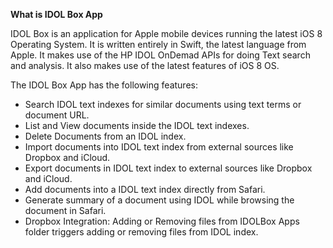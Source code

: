 **What is IDOL Box App**

IDOL Box is an application for Apple mobile devices running the latest iOS 8 Operating System. It is written entirely in Swift, the latest language from Apple. It makes use of the HP IDOL OnDemad APIs for doing Text search and analysis. It also makes use of the latest features of iOS 8 OS.

The IDOL Box App has the following features:

* Search IDOL text indexes for similar documents using text terms or document URL.
* List and View documents inside the IDOL text indexes.
* Delete Documents from an IDOL index.
* Import documents into IDOL text index from external sources like Dropbox and iCloud.
* Export documents in IDOL text index to external sources like Dropbox and iCloud.
* Add documents into a IDOL text index directly from Safari.
* Generate summary of a document using IDOL while browsing the document in Safari.
* Dropbox Integration: Adding or Removing files from IDOLBox Apps folder triggers adding or removing files from IDOL index.